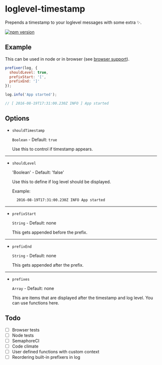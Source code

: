 loglevel-timestamp
===================

Prepends a timestamp to your loglevel messages with some extra ✨.

[![npm version](https://badge.fury.io/js/loglevel-timestamp.svg)](https://badge.fury.io/js/loglevel-timestamp)

## Example

This can be used in node or in browser (see [browser support](#)).

```JavaScript
prefixer(log, {
  shouldLevel: true,
  prefixStart: '[',
  prefixEnd: ']'
});

log.info('App started');

// [ 2016-08-19T17:31:00.230Z INFO ] App started
```

## Options

* `shouldTimestamp`

  `Boolean` - Default: `true`

  Use this to control if timestamp appears.

---------------------------------------------

* `shouldLevel`

  'Boolean' - Default: 'false'

  Use this to define if log level should be displayed.

  Example:
  ```
    2016-08-19T17:31:00.230Z INFO App started
  ```

---------------------------------------------

* `prefixStart`

  `String` - Default: none

  This gets appended before the prefix.

---------------------------------------------

* `prefixEnd`

  `String` - Default: none

  This gets appended after the prefix.

---------------------------------------------

* `prefixes`

  `Array` - Default: none

  This are items that are displayed after the timestamp and log level. You can use functions here.

## Todo

- [ ] Browser tests
- [ ] Node tests
- [ ] SemaphoreCI
- [ ] Code climate
- [ ] User defined functions with custom context
- [ ] Reordering built-in prefixers in log
